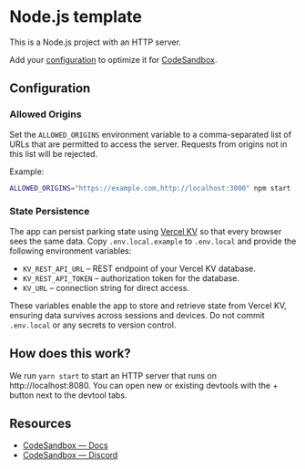 # Node.js template

This is a Node.js project with an HTTP server.

Add your [configuration](https://codesandbox.io/docs/projects/learn/setting-up/tasks) to optimize it for [CodeSandbox](https://codesandbox.io).

## Configuration

### Allowed Origins

Set the `ALLOWED_ORIGINS` environment variable to a comma-separated list of URLs that are permitted to access the server. Requests from origins not in this list will be rejected.

Example:

```bash
ALLOWED_ORIGINS="https://example.com,http://localhost:3000" npm start
```

### State Persistence

The app can persist parking state using [Vercel KV](https://vercel.com/docs/storage/vercel-kv) so that every browser sees the same data. Copy `.env.local.example` to `.env.local` and provide the following environment variables:

- `KV_REST_API_URL` – REST endpoint of your Vercel KV database.
- `KV_REST_API_TOKEN` – authorization token for the database.
- `KV_URL` – connection string for direct access.

These variables enable the app to store and retrieve state from Vercel KV, ensuring data survives across sessions and devices. Do not commit `.env.local` or any secrets to version control.

## How does this work?

We run `yarn start` to start an HTTP server that runs on http://localhost:8080. You can open new or existing devtools with the + button next to the devtool tabs.

## Resources

- [CodeSandbox — Docs](https://codesandbox.io/docs)
- [CodeSandbox — Discord](https://discord.gg/Ggarp3pX5H)
